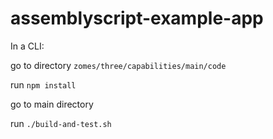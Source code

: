 # assemblyscript-example-app

In a CLI:

go to directory `zomes/three/capabilities/main/code`

run `npm install`

go to main directory

run `./build-and-test.sh`
